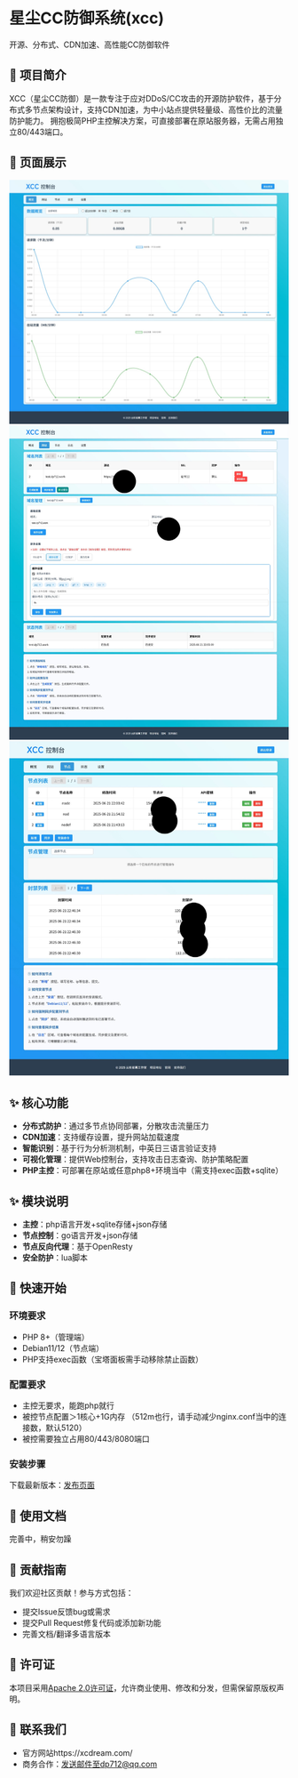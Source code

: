 # 星尘CC防御系统(xcc)
开源、分布式、CDN加速、高性能CC防御软件

## 🌟 项目简介
XCC（星尘CC防御）是一款专注于应对DDoS/CC攻击的开源防护软件，基于分布式多节点架构设计，支持CDN加速，为中小站点提供轻量级、高性价比的流量防护能力。
拥抱极简PHP主控解决方案，可直接部署在原站服务器，无需占用独立80/443端口。

## 🌟 页面展示
[![监控页面](https://raw.githubusercontent.com/defeatedperson/xcc/refs/heads/main/img/1.jpeg "监控页面")](https://raw.githubusercontent.com/defeatedperson/xcc/refs/heads/main/img/1.jpeg "监控页面")
[![域名管理](https://raw.githubusercontent.com/defeatedperson/xcc/refs/heads/main/img/2.jpg "域名管理")](https://raw.githubusercontent.com/defeatedperson/xcc/refs/heads/main/img/2.jpg "域名管理")
[![节点管理](https://raw.githubusercontent.com/defeatedperson/xcc/refs/heads/main/img/3.jpg "节点管理")](https://raw.githubusercontent.com/defeatedperson/xcc/refs/heads/main/img/3.jpg "节点管理")
## ✨ 核心功能
- **分布式防护**：通过多节点协同部署，分散攻击流量压力
- **CDN加速**：支持缓存设置，提升网站加载速度
- **智能识别**：基于行为分析测机制，中英日三语言验证支持
- **可视化管理**：提供Web控制台，支持攻击日志查询、防护策略配置
- **PHP主控**：可部署在原站或任意php8+环境当中（需支持exec函数+sqlite）

## ✨ 模块说明
- **主控**：php语言开发+sqlite存储+json存储
- **节点控制**：go语言开发+json存储
- **节点反向代理**：基于OpenResty
- **安全防护**：lua脚本

## 🚀 快速开始
### 环境要求
- PHP 8+（管理端）
- Debian11/12（节点端）
- PHP支持exec函数（宝塔面板需手动移除禁止函数）

### 配置要求
- 主控无要求，能跑php就行
- 被控节点配置＞1核心+1G内存
（512m也行，请手动减少nginx.conf当中的连接数，默认5120）
- 被控需要独立占用80/443/8080端口

### 安装步骤
下载最新版本：[发布页面](https://github.com/defeatedperson/xcc/releases "发布页面")

## 📖 使用文档
完善中，稍安勿躁

## 🤝 贡献指南
我们欢迎社区贡献！参与方式包括：
- 提交Issue反馈bug或需求
- 提交Pull Request修复代码或添加新功能
- 完善文档/翻译多语言版本

## 📜 许可证
本项目采用[Apache 2.0许可证](https://github.com/defeatedperson/xcc/blob/v0.0.2/LICENSE)，允许商业使用、修改和分发，但需保留原版权声明。

## 💬 联系我们
- 官方网站https://xcdream.com/
- 商务合作：发送邮件至dp712@qq.com
